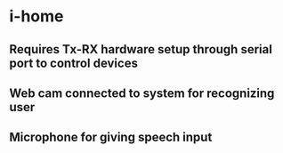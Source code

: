 # i-home
## Requires Tx-RX hardware setup through serial port to control devices
## Web cam connected to system for recognizing user
## Microphone for giving speech input
